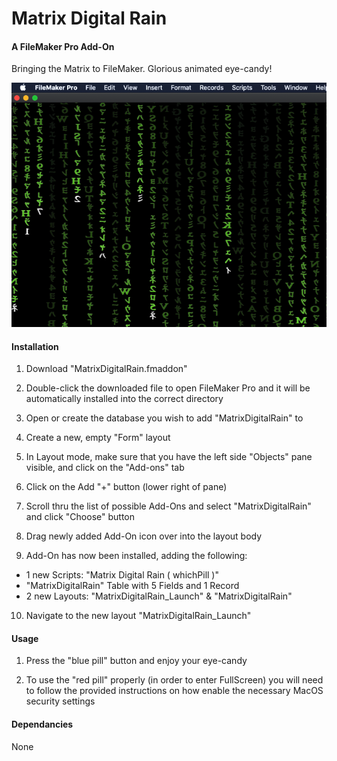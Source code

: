 # Matrix Digital Rain

#### A FileMaker Pro Add-On

Bringing the Matrix to FileMaker. Glorious animated eye-candy!

![Overview image](images/Overview.png)

#### Installation

1. Download "MatrixDigitalRain.fmaddon"

2. Double-click the downloaded file to open FileMaker Pro and it will be automatically installed into the correct directory

3. Open or create the database you wish to add "MatrixDigitalRain" to

4. Create a new, empty "Form" layout

5. In Layout mode, make sure that you have the left side "Objects" pane visible, and click on the "Add-ons" tab

6. Click on the Add "+" button (lower right of pane)

7. Scroll thru the list of possible Add-Ons and select "MatrixDigitalRain" and click "Choose" button

8. Drag newly added Add-On icon over into the layout body

9. Add-On has now been installed, adding the following:
  * 1 new Scripts: "Matrix Digital Rain ( whichPill )"
  * "MatrixDigitalRain" Table with 5 Fields and 1 Record
  * 2 new Layouts: "MatrixDigitalRain_Launch" & "MatrixDigitalRain"

10. Navigate to the new layout "MatrixDigitalRain_Launch"


#### Usage

1. Press the "blue pill" button and enjoy your eye-candy

2. To use the "red pill" properly (in order to enter FullScreen) you will need to follow the provided instructions on how enable the necessary MacOS security settings



#### Dependancies

None

